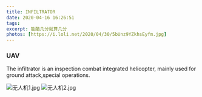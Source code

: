 ```yaml
---
title: INFILTRATOR
date: 2020-04-16 16:26:51
tags:
excerpt: 能酷几分就算几分
photos: [https://i.loli.net/2020/04/30/5bUnz9YZkhsEyfm.jpg]
---
```

### UAV

The infiltrator is an inspection combat integrated helicopter,
mainly used for ground attack,special operations.

![无人机1.jpg](https://i.loli.net/2020/04/30/NeAZLY75our6xnz.jpg)
![无人机2.jpg](https://i.loli.net/2020/04/30/8aHro1q7RhAUOIi.jpg)